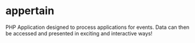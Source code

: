 appertain
=========

PHP Application designed to process applications for events. Data can then be accessed and presented in exciting and interactive ways!
